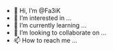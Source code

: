 - 👋 Hi, I’m @Fa3iK
- 👀 I’m interested in ...
- 🌱 I’m currently learning ...
- 💞️ I’m looking to collaborate on ...
- 📫 How to reach me ...

<!---
Fa3iK/Fa3iK is a ✨ special ✨ repository because its `README.md` (this file) appears on your GitHub profile.
You can click the Preview link to take a look at your changes.
--->
